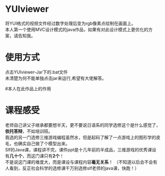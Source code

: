 # YUIviewer
 将YUI格式的视频文件经过数字处理后变为rgb像素点绘制在画面上。  
 本人第一个使用MVC设计模式的java作品，如果有对此设计模式上更优化的方案，请告知我。

# 使用方式
 点击YUIviewer-Jar下的.bat文件  
 未清楚为何不能单独点击jar来运行,希望有大佬解答。  
   
#本人在此作品上的作用   
   
# 课程感受
老师自己讲父子继承都要想半天，更不要说日语系的同学选修这个是什么感觉了，**依托答辩**，不如培训班。     
我选的另一门选修三维游戏编程虽然水，但是起码了解了一点游戏上的图形学的皮毛，也确实自己做了个模型出来。  
Slf的Java课，课程讲不完，课件ppt是十几年前的半成品，三维游戏的优秀课设有**几十个**，而这门课只有**2个**！  
不是说这门课的难度大，而是课设与课程内容**毫无关系**！
（不知道以后会不会有人看到，反正社会科学的选修课千万别选修slf老师的java课，快跑！）  
